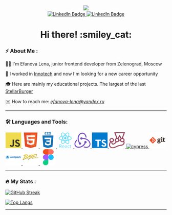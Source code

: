 <div id="header" align="center">
  <img src="https://github.com/lenkaptichka/lenkaptichka/assets/63101235/de9771f7-3f9e-4b49-895e-d42b41bc16e1" width="100"/>
</div>

<div align="center">
  <a href="your-linkedin-URL">
    <img src="https://img.shields.io/badge/LinkedIn-blue?style=for-the-badge&logo=linkedin&logoColor=white" alt="LinkedIn Badge"/>
  </a>
  <a href="your-linkedin-URL">
    <img src="https://img.shields.io/badge/Telegram-blue?style=for-the-badge&logo=telegram&logoColor=white" alt="LinkedIn Badge"/>
  </a>
</div>

<h1 align="center">Hi there! :smiley_cat:</h1>

### :zap: About Me :

:woman_technologist: I'm Efanova Lena, junior frontend developer from Zelenograd, Moscow

:rocket: I worked in [Innotech](https://inno.tech/ru/) and now I'm looking for a new career opportunity

:mortar_board: Here are mainly my educational projects. The largest of the last [StellarBurger](https://lenkaptichka.github.io/react-burger/#/)

:envelope: How to reach me: *efanova-lena@yandex.ru*

---

### :hammer_and_wrench: Languages and Tools:
<div>
  <a href="https://developer.mozilla.org/ru/docs/Web/JavaScript" target="_blank">
    <img src="https://github.com/devicons/devicon/blob/master/icons/javascript/javascript-original.svg" title="JavaScript" alt="JavaScript" width="50" height="50"/>
  </a>
  <a href="https://developer.mozilla.org/ru/docs/Web/HTML" target="_blank">
    <img src="https://github.com/devicons/devicon/blob/master/icons/html5/html5-original.svg" title="HTML5" alt="HTML" width="50" height="50"/>
  </a>
  <a href="https://developer.mozilla.org/ru/docs/Web/CSS" target="_blank">
    <img src="https://github.com/devicons/devicon/blob/master/icons/css3/css3-plain-wordmark.svg"  title="CSS3" alt="CSS" width="50" height="50"/>
  </a>
  <a href="https://ru.legacy.reactjs.org/" target="_blank">
    <img src="https://github.com/devicons/devicon/blob/master/icons/react/react-original-wordmark.svg" title="React" alt="React" width="50" height="50"/>
  </a>
  <a href="https://redux.js.org/" target="_blank">
    <img src="https://github.com/devicons/devicon/blob/master/icons/redux/redux-original.svg" title="Redux" alt="Redux" width="50" height="50"/>
  </a>
  <a href="https://www.typescriptlang.org/" target="_blank">
    <img src="https://github.com/devicons/devicon/blob/master/icons/typescript/typescript-original.svg" title="TypeScript" alt="TypeScript" width="50" height="50"/>
  </a>
  <a href="https://jestjs.io/ru/" target="_blank">
    <img src="https://github.com/devicons/devicon/blob/master/icons/jest/jest-plain.svg" title="Jest" alt="Jest" width="50" height="50"/>
  </a>
  <a href="https://www.cypress.io/" target="_blank">
    <img src="https://raw.githubusercontent.com/simple-icons/simple-icons/6e46ec1fc23b60c8fd0d2f2ff46db82e16dbd75f/icons/cypress.svg" alt="cypress" width="50" height="50">
  </a>
  <a href="https://git-scm.com/" target="_blank">
    <img src="https://github.com/devicons/devicon/blob/master/icons/git/git-original-wordmark.svg" title="Git" alt="Git" width="50" height="50"/>
  </a>
  <a href="https://webpack.js.org/" target="_blank">
    <img src="https://github.com/devicons/devicon/blob/master/icons/webpack/webpack-original-wordmark.svg" title="Webpack" alt="Webpack" width="50" height="50"/>
  </a>
  <a href="https://babeljs.io/" target="_blank">
    <img src="https://github.com/devicons/devicon/blob/master/icons/babel/babel-original.svg" title="Babel" alt="Babel" width="50" height="50"/>
  </a>
  <a href="https://www.figma.com/" target="_blank">
    <img src="https://github.com/devicons/devicon/blob/master/icons/figma/figma-original.svg" title="Figma" alt="Figma" width="50" height="50"/>
  </a>
</div>

---
### :fire: My Stats :

[![GitHub Streak](http://github-readme-streak-stats.herokuapp.com?user=lenkaptichka&theme=dark&background=000000)](https://git.io/streak-stats)

[![Top Langs](https://github-readme-stats.vercel.app/api/top-langs/?username=lenkaptichka&layout=compact&theme=vision-friendly-dark)](https://github.com/anuraghazra/github-readme-stats)

---

<div>
  <img src="https://komarev.com/ghpvc/?username=lenkaptichka&style=flat-square&color=blue" alt=""/>
</div>
